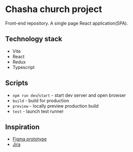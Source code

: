 # Chasha church project

Front-end repository. A single page React application(SPA).


## Technology stack

- Vite
- React
- Redux
- Typescript

## Scripts

- `npm run dev`/`start` - start dev server and open browser
- `build` - build for production
- `preview` - locally preview production build
- `test` - launch test runner

## Inspiration

- [Figma prototype](https://github.com/facebook/create-react-app/tree/main/packages/cra-template](https://www.figma.com/file/oXC0tuASgnkAqcGYPL4JbO/Chasha-prototype?type=design&mode=design&t=7j37jvrPquA0U5HE-1)https://www.figma.com/file/oXC0tuASgnkAqcGYPL4JbO/Chasha-prototype?type=design&mode=design&t=7j37jvrPquA0U5HE-1)
- [Jira](https://github.com/vitejs/vite/tree/main/packages/create-vite/template-react](https://pavelpiasetski.atlassian.net/jira/software/projects/CC/boards/2)https://pavelpiasetski.atlassian.net/jira/software/projects/CC/boards/2)
